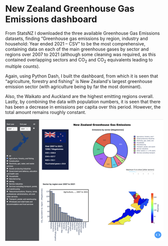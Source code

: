 # New Zealand Greenhouse Gas Emissions dashboard

From StatsNZ I downloaded the three available Greenhouse Gas Emissions datasets, finding “Greenhouse gas emissions by region, industry and household: Year ended 2021 – CSV” to be the most comprehensive, containing data on each of the main greenhouse gases by sector and regions over 2007 to 2021
(although some cleaning was required, as this contained overlapping sectors and CO<sub>2</sub> and CO<sub>2</sub> equivalents leading to multiple counts).

Again, using Python Dash, I built the dashboard, from which it is seen that “agriculture, forestry and fishing” is New Zealand's largest greenhouse emission sector (with agriculture being by far the most dominant).

Also, the Waikato and Auckland are the highest emitting regions overall. Lastly, by combining the data with population numbers, it is seen that there has been a decrease in emissions per capita over this period. However, the total amount remains roughly constant.

![](https://raw.githubusercontent.com/steviecurran/NZ-greenhouse/refs/heads/main/screen.png)


